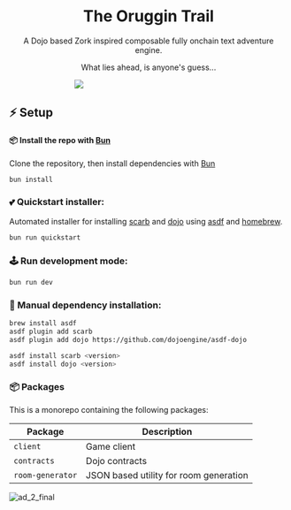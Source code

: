<p align="center">
  <h1 align="center">The Oruggin Trail</h1>
</p>
<p align="center">
A Dojo based Zork inspired composable fully onchain text adventure engine.
</p>
<p align="center">
What lies ahead, is anyone's guess...
</p>

<p align="center" style="max-width: 50%;">
    <img src="https://github.com/ArchetypalTech/TheOrugginTrail/assets/983878/b90bcc55-2ba1-4564-94e1-d08184c1e49c"/></a>
</p>

## ⚡ Setup

#### 📦 Install the repo with [Bun](https://bun.sh)

Clone the repository, then install dependencies with [Bun](https://bun.sh)

```bash
bun install
```

### 💕 Quickstart installer:
Automated installer for installing [scarb](https://github.com/software-mansion/scarb) and [dojo](https://book.dojoengine.org/getting-started#install-using-asdf) using [asdf](https://asdf-vm.com/) and [homebrew](https://brew.sh/).

```bash
bun run quickstart
```

### 🕹️ Run development mode:

```bash
bun run dev
```

### 🔧 Manual dependency installation:

```bash
brew install asdf
asdf plugin add scarb
asdf plugin add dojo https://github.com/dojoengine/asdf-dojo

asdf install scarb <version>
asdf install dojo <version>
```

### 📦 Packages

This is a monorepo containing the following packages:

| **Package** | **Description**                               |
| ----------- | --------------------------------------------- |
| `client`    | Game client                                   |
| `contracts` | Dojo contracts        |
| `room-generator`     | JSON based utility for room generation   |

![ad_2_final](https://github.com/ArchetypalTech/TheOrugginTrail/assets/983878/b90bcc55-2ba1-4564-94e1-d08184c1e49c)